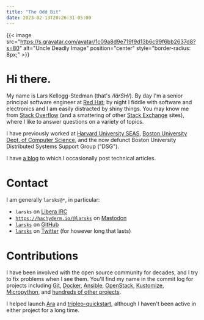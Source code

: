 ```yaml
---
title: "The Odd Bit"
date: 2023-02-13T20:26:31-05:00
---
```


{{< image src="https://s.gravatar.com/avatar/1c09a8d9e719f9d13b6c99f6bb2637d8?s=80"
alt="Uncle Deadly Image" position="center" style="border-radius: 8px;" >}}

# Hi there.

My name is Lars Kellogg-Stedman (that's */lärSH/*). By day I'm a senior principal software engineer at [Red Hat][]; by night I fiddle with software and electronics and I am easily distracted by shiny things. You may know me from [Stack Overflow][] (and a smattering of other [Stack Exchange][] sites), where I like to answer questions on a variety of topics.

[red hat]: https://research.redhat.com/
[stack overflow]: https://stackoverflow.com/users/147356/larsks
[stack exchange]: https://stackexchange.com/users/49492/larsks

I have previously worked at [Harvard University SEAS][seas], [Boston University Dept. of Computer Science][bucs], and the now defunct Boston University Distributed Systems Support Group ("DSG").

[seas]: https://seas.harvard.edu
[bucs]: https://www.bu.edu/cs/

I have [a blog][] to which I occasionally post technical articles.

[a blog]: https://blog.oddbit.com/

# Contact

I am generally `larsks@*`, in particular:

- `larsks` on [Libera IRC][]
- [`https://hachyderm.io/@larsks`](https://hachyderm.io/@larsks) on [Mastodon][]
- [`larsks`](https://github.com/larsks) on [GitHub][]
- [`larsks`](https://twitter.com/larsks) on [Twitter][] (for however long that lasts)

[libera irc]: https://libera.chat
[mastodon]: https://joinmastodon.org
[github]: https://github.com
[twitter]: https://twitter.com

# Contributions

I have been involved with the open source community for decades, and I try to fix problems when I see them. You'll find my name in the commit log for projects including [Git][], [Docker][], [Ansible][], [OpenStack][], [Kustomize][], [Micropython][], and [hundreds of other projects][prs].

[git]: https://git-scm.com
[docker]: https://www.docker.com
[ansible]: https://www.ansible.com
[openstack]: https://www.openstack.org
[kustomize]: https://kustomize.io
[micropython]: https://micropython.org
[prs]: https://github.com/search?q=is%3Apr+author%3Alarsks+-org%3Aocp-on-nerc+-org%3Acci-moc+-org%3Anerc-project+-user%3Alarsks

I helped launch [Ara](https://ara.recordsansible.org/) and [tripleo-quickstart](https://docs.openstack.org/tripleo-quickstart/latest/), although I haven't been active in either project for a long time.


